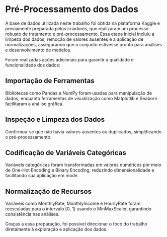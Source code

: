 # Pré-Processamento dos Dados
A base de dados utilizada neste trabalho foi obtida na plataforma Kaggle e previamente preparada pelos criadores, que realizaram um processo robusto de tratamento e pré-processamento. Essa etapa inicial incluiu a limpeza dos dados, remoção de valores ausentes e a aplicação de normalizações, assegurando que o conjunto estivesse pronto para análises e desenvolvimento de modelos.

Foram realizadas ações adicionais para garantir a qualidade e funcionalidade dos dados:

## Importação de Ferramentas
Bibliotecas como Pandas e NumPy foram usadas para manipulação de dados, enquanto ferramentas de visualização como Matplotlib e Seaborn facilitaram a análise gráfica.

## Inspeção e Limpeza dos Dados
Confirmou-se que não havia valores ausentes ou duplicados, simplificando o pré-processamento.

## Codificação de Variáveis Categóricas
Variáveis categóricas foram transformadas em valores numéricos por meio de One-Hot Encoding e Binary Encoding, reduzindo dimensionalidade e facilitando sua aplicação em mode.

## Normalização de Recursos
Variáveis como MonthlyRate, MonthlyIncome e HourlyRate   foram reescaladas para o intervalo [0, 1] usando o MinMaxScaler, garantindo consistência nas análises.

Graças a essa preparação, foi possível direcionar o foco do trabalho diretamente à exploração e aplicação dos dados.
